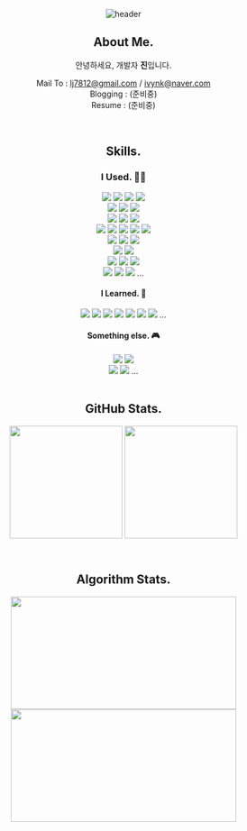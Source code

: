 <div align="center">

![header](https://capsule-render.vercel.app/api?type=waving&color=gradient&height=200&section=header&text=dev.jay&fontSize=60&fontColor=ffffff&fontAlign=80)

<h2 class="code-line" data-line-start=2 data-line-end=3 ><a id="About_Me_2"></a>About Me.</h2>
<p class="has-line-data" data-line-start="3" data-line-end="4">안녕하세요, 개발자 <strong>진</strong>입니다.</p>

<p>
  Mail To : <a href="mailto:lj7812@gmail.com">lj7812@gmail.com</a> / <a href="mailto:ivynk@naver.com">ivynk@naver.com</a> <br>
  Blogging : (준비중) <br>
  Resume : (준비중) <br>
</p>
<br>

<h2 class="code-line" data-line-start=2 data-line-end=3 ><a id="About_Me_2"></a>Skills.</h2>
<h3>I Used. 🧑‍💻</h3>
<img src="https://img.shields.io/badge/JAVA-ff6812?style=for-the-badge&logo=JAVA&logoColor=white">
<img src="https://img.shields.io/badge/SPRING-%236DB33F?style=for-the-badge&logo=spring&logoColor=white">
<img src="https://img.shields.io/badge/SpringBoot-%236DB33F?style=for-the-badge&logo=springboot&logoColor=white">
<img src="https://img.shields.io/badge/Oracle-F80000?style=for-the-badge&logo=oracle&logoColor=white">
<br>
<img src="https://img.shields.io/badge/c%23-%23239120?style=for-the-badge&logo=csharp&logoColor=white">
<img src="https://img.shields.io/badge/.NET-5C2D91?style=for-the-badge&logo=.NET&logoColor=white">
<img src="https://img.shields.io/badge/Microsoft%20SQL%20Server-12b0ff?style=for-the-badge&logo=microsoft%20sql%20server&logoColor=white">
<br>
<img src="https://img.shields.io/badge/git-%23F05033?style=for-the-badge&logo=git&logoColor=white">
<img src="https://img.shields.io/badge/gitlab-%23181717?style=for-the-badge&logo=gitlab&logoColor=white">
<img src="https://img.shields.io/badge/jenkins-%232C5263?style=for-the-badge&logo=jenkins&logoColor=white">
<br>
<img src="https://img.shields.io/badge/AWS-%23FF9900?style=for-the-badge&logo=aws&logoColor=white">
<img src="https://img.shields.io/badge/AWS%20S3-%23FF9900?style=for-the-badge&logo=aws&logoColor=white">
<img src="https://img.shields.io/badge/AWS%20EC2-%23FF9900?style=for-the-badge&logo=aws&logoColor=white">
<img src="https://img.shields.io/badge/AWS%20ASG-%23FF9900?style=for-the-badge&logo=aws&logoColor=white">
<img src="https://img.shields.io/badge/AWS%20ALB-%23FF9900?style=for-the-badge&logo=aws&logoColor=white">
<br>
<img src="https://img.shields.io/badge/AWS%20CloudWatch-%23FF9900?style=for-the-badge&logo=aws&logoColor=white">
<img src="https://img.shields.io/badge/WhaTap-12ffc6?style=for-the-badge&logo=aws&logoColor=white">
<img src="https://img.shields.io/badge/datadog-%23632CA6?style=for-the-badge&logo=datadog&logoColor=white"> 
<br>
<img src="https://img.shields.io/badge/Linux-FCC624?style=for-the-badge&logo=linux&logoColor=white">
<img src="https://img.shields.io/badge/Windows-0078D6?style=for-the-badge&logo=windows&logoColor=white">
<br>
<img src="https://img.shields.io/badge/Eclipse-FE7A16?style=for-the-badge&logo=eclipse&logoColor=white">
<img src="https://img.shields.io/badge/Postman-FF6C37?style=for-the-badge&logo=postman&logoColor=white">
<img src="https://img.shields.io/badge/Fiddler-ff1285?style=for-the-badge&logo=Fiddler&logoColor=white">
<br>
<img src="https://img.shields.io/badge/Slack-4A154B?style=for-the-badge&logo=slack&logoColor=white">
<img src="https://img.shields.io/badge/jira-%230A0FFF?style=for-the-badge&logo=jira&logoColor=white">
<img src="https://img.shields.io/badge/confluence-%230A0FFF?style=for-the-badge&logo=confluence&logoColor=white"> 
...
<br>
<h4>I Learned. 📖</h4>
<img src="https://img.shields.io/badge/javascript-%23323330?style=flat-square&logo=javascript&logoColor=white">
<img src="https://img.shields.io/badge/node.js-6DA55F?style=flat-square&logo=node.js&logoColor=white">
<img src="https://img.shields.io/badge/express.js-%23404d59?style=flat-square&logo=express.js&logoColor=white">
<img src="https://img.shields.io/badge/typescript-%23007ACC?style=flat-square&logo=typescript&logoColor=white">
<img src="https://img.shields.io/badge/nestjs-%23E0234E?style=flat-square&logo=nestjs&logoColor=white">
<img src="https://img.shields.io/badge/python-3670A0?style=flat-square&logo=python&logoColor=white"> 
<img src="https://img.shields.io/badge/IntelliJIDEA-000000?style=flat-square&logo=IntelliJ-IDEA&logoColor=white"> 
...
<br>
<h4>Something else. 🎮</h4>
<img src="https://img.shields.io/badge/Adobe%20Premiere%20Pro-9999FF?style=flat-square&logo=Adobe%20Premiere%20Pro&logoColor=white"> 
<img src="https://img.shields.io/badge/Davinci%20Resolve-852b07?style=flat-square&logo=Davinci%20Resolve&logoColor=white"> 
<br>
<img src="https://img.shields.io/badge/Playstation%205-003791?style=flat-square&logo=Playstation-5&logoColor=white"> 
<img src="https://img.shields.io/badge/Switch-E60012?style=flat-square&logo=Switch&logoColor=white"> 
...

<br>
<br>
<h2 class="code-line" data-line-start=2 data-line-end=3 ><a id="About_Me_2"></a>GitHub Stats.</h2>
<p>
  <a href="https://github.com/eljay0921"><img height=200 align="center" src="https://streak-stats.demolab.com/?user=eljay0921&theme=dark&border=E4E2E2&card_width=400" /></a>
  <a href="https://github.com/eljay0921?tab=repositories"><img height=200 align="center" src="https://github-readme-stats.vercel.app/api/top-langs?username=eljay0921&theme=dark&layout=compact&langs_count=8&card_width=300" /></a>
</p>

<br>
<h2 class="code-line" data-line-start=2 data-line-end=3 ><a id="About_Me_2"></a>Algorithm Stats.</h2>
<p>
  <img height=200 width=400 align="center" src="http://mazassumnida.wtf/api/v2/generate_badge?boj=lj7812" />
  <img height=200 width=400 align="center" src="https://codewars-stats-ignacio-cuadra.vercel.app/?username=dev-jay&theme=dark" />
</p>

<br>
<br>


</div>



